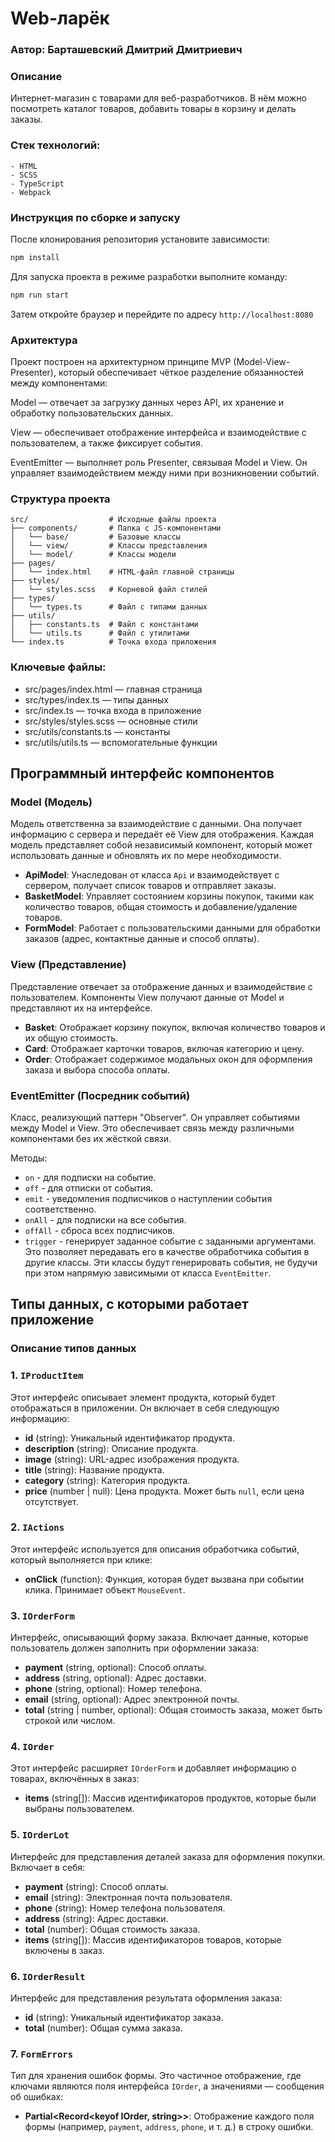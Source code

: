 
# Web-ларёк
### Автор: Барташевский Дмитрий Дмитриевич

### Описание
Интернет-магазин с товарами для веб-разработчиков. В нём можно посмотреть каталог товаров, добавить товары в корзину и делать заказы.

### Стек технологий:
    - HTML
    - SCSS
    - TypeScript
    - Webpack

### Инструкция по сборке и запуску
После клонирования репозитория установите зависимости:
```sh
npm install
```

Для запуска проекта в режиме разработки выполните команду:
```sh
npm run start
```
Затем откройте браузер и перейдите по адресу `http://localhost:8080`

### Архитектура
Проект построен на архитектурном принципе MVP (Model-View-Presenter), который обеспечивает чёткое разделение обязанностей между компонентами:

Model — отвечает за загрузку данных через API, их хранение и обработку пользовательских данных.

View — обеспечивает отображение интерфейса и взаимодействие с пользователем, а также фиксирует события.

EventEmitter — выполняет роль Presenter, связывая Model и View. Он управляет взаимодействием между ними при возникновении событий.

### Структура проекта
```
src/                  # Исходные файлы проекта
├── components/       # Папка с JS-компонентами
│   └── base/         # Базовые классы
│   └── view/         # Классы представления
│   └── model/        # Классы модели
├── pages/
│   └── index.html    # HTML-файл главной страницы
├── styles/
│   └── styles.scss   # Корневой файл стилей
├── types/
│   └── types.ts      # Файл с типами данных
├── utils/
│   ├── constants.ts  # Файл с константами
│   └── utils.ts      # Файл с утилитами
└── index.ts          # Точка входа приложения
```

### Ключевые файлы:
- src/pages/index.html — главная страница
- src/types/index.ts — типы данных
- src/index.ts — точка входа в приложение
- src/styles/styles.scss — основные стили
- src/utils/constants.ts — константы
- src/utils/utils.ts — вспомогательные функции

## Программный интерфейс компонентов

### Model (Модель)
Модель ответственна за взаимодействие с данными. Она получает информацию с сервера и передаёт её View для отображения. Каждая модель представляет собой независимый компонент, который может использовать данные и обновлять их по мере необходимости.

- **ApiModel**: Унаследован от класса `Api` и взаимодействует с сервером, получает список товаров и отправляет заказы.
- **BasketModel**: Управляет состоянием корзины покупок, такими как количество товаров, общая стоимость и добавление/удаление товаров.
- **FormModel**: Работает с пользовательскими данными для обработки заказов (адрес, контактные данные и способ оплаты).

### View (Представление)
Представление отвечает за отображение данных и взаимодействие с пользователем. Компоненты View получают данные от Model и представляют их на интерфейсе.

- **Basket**: Отображает корзину покупок, включая количество товаров и их общую стоимость.
- **Card**: Отображает карточки товаров, включая категорию и цену.
- **Order**: Отображает содержимое модальных окон для оформления заказа и выбора способа оплаты.

### EventEmitter (Посредник событий)
Класс, реализующий паттерн "Observer". Он управляет событиями между Model и View. Это обеспечивает связь между различными компонентами без их жёсткой связи.

Методы:
- `on` - для подписки на событие.
- `off` - для отписки от события.
- `emit` - уведомления подписчиков о наступлении события соответственно.
- `onAll` - для подписки на все события.
- `offAll` - сброса всех подписчиков.
- `trigger` - генерирует заданное событие с заданными аргументами. Это позволяет передавать его в качестве обработчика события в другие классы. Эти классы будут генерировать события, не будучи при этом напрямую зависимыми от класса `EventEmitter`.

## Типы данных, с которыми работает приложение

### Описание типов данных

### 1. `IProductItem`
Этот интерфейс описывает элемент продукта, который будет отображаться в приложении. Он включает в себя следующую информацию:
- **id** (string): Уникальный идентификатор продукта.
- **description** (string): Описание продукта.
- **image** (string): URL-адрес изображения продукта.
- **title** (string): Название продукта.
- **category** (string): Категория продукта.
- **price** (number | null): Цена продукта. Может быть `null`, если цена отсутствует.

### 2. `IActions`
Этот интерфейс используется для описания обработчика событий, который выполняется при клике:
- **onClick** (function): Функция, которая будет вызвана при событии клика. Принимает объект `MouseEvent`.

### 3. `IOrderForm`
Интерфейс, описывающий форму заказа. Включает данные, которые пользователь должен заполнить при оформлении заказа:
- **payment** (string, optional): Способ оплаты.
- **address** (string, optional): Адрес доставки.
- **phone** (string, optional): Номер телефона.
- **email** (string, optional): Адрес электронной почты.
- **total** (string | number, optional): Общая стоимость заказа, может быть строкой или числом.

### 4. `IOrder`
Этот интерфейс расширяет `IOrderForm` и добавляет информацию о товарах, включённых в заказ:
- **items** (string[]): Массив идентификаторов продуктов, которые были выбраны пользователем.

### 5. `IOrderLot`
Интерфейс для представления деталей заказа для оформления покупки. Включает в себя:
- **payment** (string): Способ оплаты.
- **email** (string): Электронная почта пользователя.
- **phone** (string): Номер телефона пользователя.
- **address** (string): Адрес доставки.
- **total** (number): Общая стоимость заказа.
- **items** (string[]): Массив идентификаторов товаров, которые включены в заказ.

### 6. `IOrderResult`
Интерфейс для представления результата оформления заказа:
- **id** (string): Уникальный идентификатор заказа.
- **total** (number): Общая сумма заказа.

### 7. `FormErrors`
Тип для хранения ошибок формы. Это частичное отображение, где ключами являются поля интерфейса `IOrder`, а значениями — сообщения об ошибках:
- **Partial<Record<keyof IOrder, string>>**: Отображение каждого поля формы (например, `payment`, `address`, `phone`, и т. д.) в строку ошибки.

